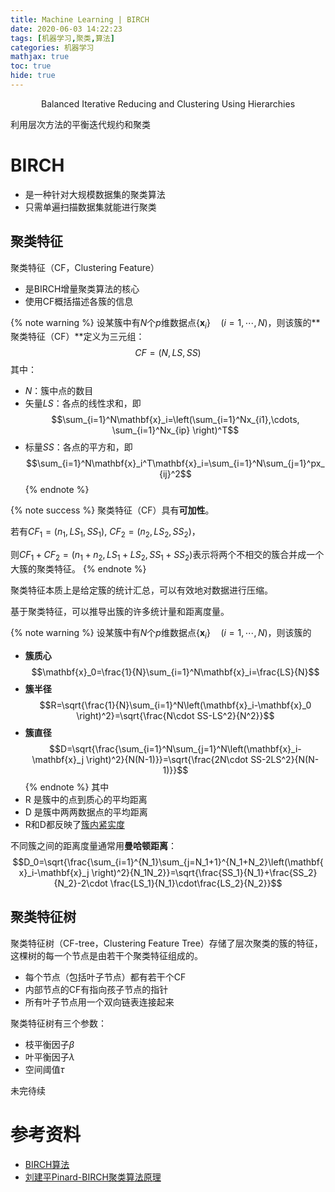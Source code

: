 ```yaml
---
title: Machine Learning | BIRCH
date: 2020-06-03 14:22:23
tags: [机器学习,聚类,算法]
categories: 机器学习
mathjax: true
toc: true
hide: true
---
```


<center>Balanced Iterative Reducing and Clustering Using Hierarchies</center>
<!--more-->

利用层次方法的平衡迭代规约和聚类

# BIRCH
- 是一种针对大规模数据集的聚类算法
- 只需单遍扫描数据集就能进行聚类

## 聚类特征
聚类特征（CF，Clustering Feature）
- 是BIRCH增量聚类算法的核心
- 使用CF概括描述各簇的信息

{% note warning %}
设某簇中有$N$个$p$维数据点$\{\mathbf{x}_i\}\quad (i=1,\cdots,N)$，则该簇的**聚类特征（CF）**定义为三元组：
$$CF=(N, LS, SS)$$
其中：
- $N$：簇中点的数目
- 矢量$LS$：各点的线性求和，即
 $$\sum_{i=1}^N\mathbf{x}_i=\left(\sum_{i=1}^Nx_{i1},\cdots, \sum_{i=1}^Nx_{ip} \right)^T$$
- 标量$SS$：各点的平方和，即
 $$\sum_{i=1}^N\mathbf{x}_i^T\mathbf{x}_i=\sum_{i=1}^N\sum_{j=1}^px_{ij}^2$$
{% endnote %}


{% note success %}
聚类特征（CF）具有**可加性**。

若有$CF_1=(n_1,LS_1,SS_1)$, $CF_2=(n_2,LS_2,SS_2)$，

则$CF_1+CF_2=(n_1+n_2,LS_1+LS_2, SS_1+SS_2)$表示将两个不相交的簇合并成一个大簇的聚类特征。
{% endnote %}

聚类特征本质上是给定簇的统计汇总，可以有效地对数据进行压缩。

基于聚类特征，可以推导出簇的许多统计量和距离度量。

{% note warning %}
设某簇中有$N$个$p$维数据点$\{\mathbf{x}_i\}\quad (i=1,\cdots,N)$，则该簇的
- **簇质心**
 $$\mathbf{x}_0=\frac{1}{N}\sum_{i=1}^N\mathbf{x}_i=\frac{LS}{N}$$
- **簇半径**
 $$R=\sqrt{\frac{1}{N}\sum_{i=1}^N\left(\mathbf{x}_i-\mathbf{x}_0 \right)^2}=\sqrt{\frac{N\cdot SS-LS^2}{N^2}}$$
- **簇直径**
 $$D=\sqrt{\frac{\sum_{i=1}^N\sum_{j=1}^N\left(\mathbf{x}_i-\mathbf{x}_j \right)^2}{N(N-1)}}=\sqrt{\frac{2N\cdot SS-2LS^2}{N(N-1)}}$$
{% endnote %}
其中
- R 是簇中的点到质心的平均距离
- D 是簇中两两数据点的平均距离
- R和D都反映了<u>簇内紧实度</u>

不同簇之间的距离度量通常用**曼哈顿距离**：
$$D_0=\sqrt{\frac{\sum_{i=1}^{N_1}\sum_{j=N_1+1}^{N_1+N_2}\left(\mathbf{x}_i-\mathbf{x}_j \right)^2}{N_1N_2}}=\sqrt{\frac{SS_1}{N_1}+\frac{SS_2}{N_2}-2\cdot \frac{LS_1}{N_1}\cdot\frac{LS_2}{N_2}}$$


## 聚类特征树
聚类特征树（CF-tree，Clustering Feature Tree）存储了层次聚类的簇的特征，这棵树的每一个节点是由若干个聚类特征组成的。
- 每个节点（包括叶子节点）都有若干个CF
- 内部节点的CF有指向孩子节点的指针
- 所有叶子节点用一个双向链表连接起来



聚类特征树有三个参数：
- 枝平衡因子$\beta$
- 叶平衡因子$\lambda$
- 空间阈值$\tau$

未完待续


# 参考资料
- [BIRCH算法](https://blog.csdn.net/congnaahahei/article/details/78881128)
- [刘建平Pinard-BIRCH聚类算法原理](https://www.cnblogs.com/pinard/p/6179132.html)

